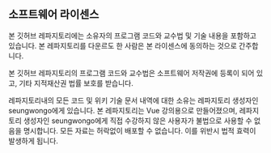 ## 소프트웨어 라이센스
본 깃허브 레파지토리에는 소유자의 프로그램 코드와 교수법 및 기술 내용을 포함하고 있습니다. 본 레파지토리를 다운르도 한 사람은 본 라이센스에 동의하는 것으로 간주합니다.

본 깃허브 레파지토리의 프로그램 코드와 교수법은 소프트웨어 저작권에 등록이 되어 있고, 기타 지적재산권 법률 보호를 받습니다.

레파지토리내의 모든 코드 및 위키 기술 문서 내역에 대한 소유는 레파지토리 생성자인 seungwongo에게 있습니다. 본 레파지토리는 Vue 강의용으로 만들어졌으며, 레파지토리 생성자인 seungwongo에게 직접 수강하지 않은 사용자가 불법으로 사용할 수 없음을 명시합니다. 모든 자료는 허락없이 배포할 수 없습니다. 이를 위반시 법적 효력이 발생하게 됩니다.
